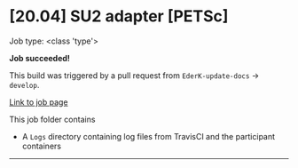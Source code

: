 # [20.04] SU2 adapter [PETSc]

Job type: <class 'type'>



**Job succeeded!**



This build was triggered by a pull request from `EderK-update-docs` → `develop`.



[Link to job page]({[job_link]})


This job folder contains
- A `Logs` directory containing log files from TravisCI and the participant containers


---

